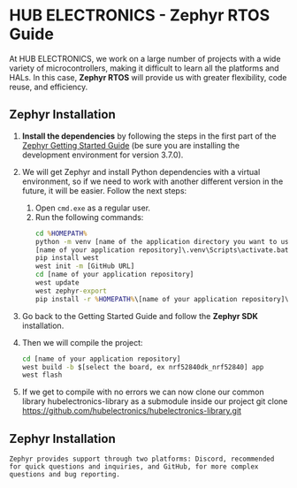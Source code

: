 # HUB ELECTRONICS - Zephyr RTOS Guide

At HUB ELECTRONICS, we work on a large number of projects with a wide variety of microcontrollers, making it difficult to learn all the platforms and HALs. In this case, **Zephyr RTOS** will provide us with greater flexibility, code reuse, and efficiency.

## Zephyr Installation

1. **Install the dependencies** by following the steps in the first part of the [Zephyr Getting Started Guide](https://docs.zephyrproject.org/3.7.0/develop/getting_started/index.html) (be sure you are installing the development environment for version 3.7.0).

2. We will get Zephyr and install Python dependencies with a virtual environment, so if we need to work with another different version in the future, it will be easier. Follow the next steps:
	1. Open `cmd.exe` as a regular user.
	2. Run the following commands:
		```cmd
		cd %HOMEPATH%
		python -m venv [name of the application directory you want to use]\.venv
		[name of your application repository]\.venv\Scripts\activate.bat
		pip install west
		west init -m [GitHub URL]
		cd [name of your application repository]
		west update
		west zephyr-export
		pip install -r %HOMEPATH%\[name of your application repository]\zephyr\scripts\requirements.txt
		```

3. Go back to the Getting Started Guide and follow the **Zephyr SDK** installation.

4. Then we will compile the project:
	```cmd
	cd [name of your application repository]
	west build -b $[select the board, ex nrf52840dk_nrf52840] app
	west flash
	````

5. If we get to compile with no errors we can now clone our common library hubelectronics-library as a submodule inside our project
git clone https://github.com/hubelectronics/hubelectronics-library.git


## Zephyr Installation

	Zephyr provides support through two platforms: Discord, recommended for quick questions and inquiries, and GitHub, for more complex questions and bug reporting. 

